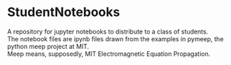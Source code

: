 # StudentNotebooks
A repository for jupyter notebooks to distribute to a class of students.  
The notebook files are ipynb files drawn from the examples in pymeep, the python meep project at MIT.  
Meep means, supposedly, MIT Electromagnetic Equation Propagation.
